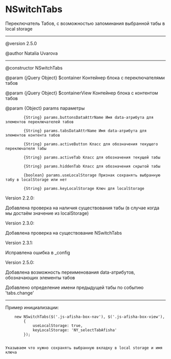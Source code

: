 NSwitchTabs
===========

Переключатель Табов, с возможностью запоминания выбранной табы в local storage

---

@version 2.5.0

@author Natalia Uvarova
 
---
@constructor NSwitchTabs

@param {jQuery Object} $container Контейнер блока с переключателями табов

@param {jQuery Object} $containerView Контейнер блока с контентом табов

@param {Object} params параметры
	
			{String} params.buttonsDataAttrName Имя data-атрибута для элементов переключателей табов
		
	        {String} params.tabsDataAttrName Имя data-атрибута для элементов контента табов
	        
	        {String} params.activeButton Класс для обозначения текущего переключателя табы
	        
	        {String} params.activeTab Класс для обозначения текущей табы
	        
	        {String} params.hiddenTab Класс для обозначения скрытой табы
	        
	        {boolean} params.useLocalStorage Признак сохранять выбранную табу в localStorage или нет
	        
	        {String} params.keyLocalStorage Ключ для localStorage

Version 2.2.0:

Добавлена проверка на наличия существования табы (в случае когда мы достаём значение из localStorage)

Version 2.3.0:

Добавлена проверка на существование NSwitchTabs

Version 2.3.1:

Исправлена ошибка в _config 

Version 2.5.0:

Добавлена возможность переименования data-атрибутов, обозначающих элементы табов

Добавлено определение имени предыдущей табы по событию 'tabs.change'

---

Пример инициализации:

        new NSwitchTabs($('.js-afisha-box-nav'), $('.js-afisha-box-view'),
            {
                useLocalStorage: true, 
                keyLocalStorage: 'NY_selectTabAfisha'
            });


	Указываем что нужно сохранять выбранную вкладку в local storage и имя ключа            
          
  
